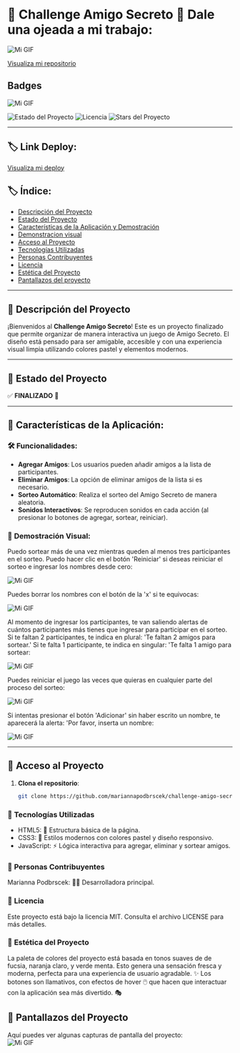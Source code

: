 # 🎉 **Challenge Amigo Secreto** 🎉 Dale una ojeada a mi trabajo:
![Mi GIF](https://media1.giphy.com/media/v1.Y2lkPTc5MGI3NjExNHV0cnpmdHR5bzdybXhhYm1jcWZqbWJ2Z2dwYnZrYmNhaHdkOTNnayZlcD12MV9pbnRlcm5hbF9naWZfYnlfaWQmY3Q9Zw/MTJILjQosXcLSoDG5J/giphy.gif)

[Visualiza mi repositorio](https://github.com/Mariannapodbrscek/challenge-amigo-secreto)
## Badges

![Mi GIF](https://media1.giphy.com/media/v1.Y2lkPTc5MGI3NjExZDVwY29iZHJpdHF4MHluNTdsaml0OG15MjFiM29oMzZwdm10amEzdSZlcD12MV9pbnRlcm5hbF9naWZfYnlfaWQmY3Q9cw/mK9l0vcO69YC4Y9g9M/giphy.gif)

![Estado del Proyecto](https://img.shields.io/badge/STATUS-%20COMPLETADO-brightgreen)
![Licencia](https://img.shields.io/badge/licencia-MIT-blue)
![Stars del Proyecto](https://img.shields.io/github/stars/mariannapodbrscek/challenge-amigo-secreto?style=social)

---
## 🏷 **Link Deploy**: 
[Visualiza mi deploy](https://mariannapodbrscek.github.io/challenge-amigo-secreto)


## 🏷 **Índice**:

- [Descripción del Proyecto](https://github.com/Mariannapodbrscek/challenge-amigo-secreto/blob/main/README.md#-descripci%C3%B3n-del-proyecto)
- [Estado del Proyecto](https://github.com/Mariannapodbrscek/challenge-amigo-secreto/blob/main/README.md#-estado-del-proyecto)
- [Características de la Aplicación y Demostración](https://github.com/Mariannapodbrscek/challenge-amigo-secreto/blob/main/README.md#-caracter%C3%ADsticas-de-la-aplicaci%C3%B3n)
- [Demonstracion visual](https://github.com/Mariannapodbrscek/challenge-amigo-secreto/blob/main/README.md#-demostraci%C3%B3n-visual)
- [Acceso al Proyecto](https://github.com/Mariannapodbrscek/challenge-amigo-secreto/blob/main/README.md#-acceso-al-proyecto)
- [Tecnologías Utilizadas](https://github.com/Mariannapodbrscek/challenge-amigo-secreto/blob/main/README.md#-tecnolog%C3%ADas-utilizadas)
- [Personas Contribuyentes](https://github.com/Mariannapodbrscek/challenge-amigo-secreto/blob/main/README.md#-personas-contribuyentes)
- [Licencia](https://github.com/Mariannapodbrscek/challenge-amigo-secreto/blob/main/README.md#-licencia)
- [Estética del Proyecto](https://github.com/Mariannapodbrscek/challenge-amigo-secreto/blob/main/README.md#-est%C3%A9tica-del-proyecto)
- [Pantallazos del proyecto](https://github.com/Mariannapodbrscek/challenge-amigo-secreto/blob/main/README.md#-pantallazos-del-proyecto)
---

## 📖 **Descripción del Proyecto**

¡Bienvenidos al **Challenge Amigo Secreto**! Este es un proyecto finalizado que permite organizar de manera interactiva un juego de Amigo Secreto. El diseño está pensado para ser amigable, accesible y con una experiencia visual limpia utilizando colores pastel y elementos modernos.

---

## 🚧 **Estado del Proyecto**

✅ **FINALIZADO** 🎉

---

## 🔧 **Características de la Aplicación**:

### 🛠 **Funcionalidades**:

- **Agregar Amigos**: Los usuarios pueden añadir amigos a la lista de participantes.
- **Eliminar Amigos**: La opción de eliminar amigos de la lista si es necesario.
- **Sorteo Automático**: Realiza el sorteo del Amigo Secreto de manera aleatoria.
- **Sonidos Interactivos**: Se reproducen sonidos en cada acción (al presionar lo botones de agregar, sortear, reiniciar).
  
### 🌈 **Demostración Visual**:

Puedo sortear más de una vez mientras queden al menos tres participantes en el sorteo. Puedo hacer clic en el botón 'Reiniciar' si deseas reiniciar el sorteo e ingresar los nombres desde cero:

![Mi GIF](https://media0.giphy.com/media/v1.Y2lkPTc5MGI3NjExYTRubHMwcXAybWVnZGZvMW1jMHliZWRhaDl3MGxneXl2MjE5d2huZSZlcD12MV9pbnRlcm5hbF9naWZfYnlfaWQmY3Q9Zw/ld6nY6Gq6qTxGdqx4y/giphy.gif)

Puedes borrar los nombres con el botón de la 'x' si te equivocas:

![Mi GIF](https://media3.giphy.com/media/v1.Y2lkPTc5MGI3NjExOXNrd2R2Z2Rob2Nnd3kyOGVpbmJoaWhjOHF3aDJ0cGV2Mm9jMWN1cyZlcD12MV9pbnRlcm5hbF9naWZfYnlfaWQmY3Q9Zw/CNvzj7fNTHqkVnLRmv/giphy.gif)

Al momento de ingresar los participantes, te van saliendo alertas de cuántos participantes más tienes que ingresar para participar en el sorteo. Si te faltan 2 participantes, te indica en plural: 'Te faltan 2 amigos para sortear.' Si te falta 1 participante, te indica en singular: 'Te falta 1 amigo para sortear:

![Mi GIF](https://media0.giphy.com/media/v1.Y2lkPTc5MGI3NjExaXhvbG0zaGwxbHprNmFrNHdubDFudmo3eHN6ajcwNnRqMHo1ejAzNSZlcD12MV9pbnRlcm5hbF9naWZfYnlfaWQmY3Q9Zw/hdB2hQRvbKMXnv2Woc/giphy.gif)

Puedes reiniciar el juego las veces que quieras en cualquier parte del proceso del sorteo:

![Mi GIF](https://media2.giphy.com/media/v1.Y2lkPTc5MGI3NjExNGx5d2RsYXVlazR1b2NhdDE1cnhtdDdjcnBiZG1hNThwcXY1Z2swZyZlcD12MV9pbnRlcm5hbF9naWZfYnlfaWQmY3Q9Zw/14feZ3xjXVmP5enCcl/giphy.gif)

Si intentas presionar el botón 'Adicionar' sin haber escrito un nombre, te aparecerá la alerta: 'Por favor, inserta un nombre:

![Mi GIF](https://media1.giphy.com/media/v1.Y2lkPTc5MGI3NjExeWlpNXk0Y3NuZW83anZvMHMzZngwNWxlY2d6MzhoYjltNzN3ZG8ybiZlcD12MV9pbnRlcm5hbF9naWZfYnlfaWQmY3Q9Zw/7DR5bnrvwYYjZREtjG/giphy.gif)



---

## 🚀 **Acceso al Proyecto**

1. **Clona el repositorio**:
   ```bash
   git clone https://github.com/mariannapodbrscek/challenge-amigo-secreto.git

### 🚀 **Tecnologías Utilizadas**

- HTML5: 📜 Estructura básica de la página.
- CSS3: 🎨 Estilos modernos con colores pastel y diseño responsivo.
- JavaScript: ⚡ Lógica interactiva para agregar, eliminar y sortear amigos.

### 🤝 **Personas Contribuyentes**

Marianna Podbrscek: 👩‍💻 Desarrolladora principal.

### 📝 **Licencia**

Este proyecto está bajo la licencia MIT. Consulta el archivo LICENSE para más detalles.

### 🎨 **Estética del Proyecto**

La paleta de colores del proyecto está basada en tonos suaves de de fucsia, naranja claro, y verde menta. Esto genera una sensación fresca y moderna, perfecta para una experiencia de usuario agradable. ✨ Los botones son llamativos, con efectos de hover 🖱️ que hacen que interactuar con la aplicación sea más divertido. 🎭

## 📸 Pantallazos del Proyecto  

Aquí puedes ver algunas capturas de pantalla del proyecto:  
![Mi GIF](https://media0.giphy.com/media/v1.Y2lkPTc5MGI3NjExdXFsZHcxYzVxaWV6cmZtbW9udXZvNmhkcjEwbHdkYW5hMmNpMmRmciZlcD12MV9pbnRlcm5hbF9naWZfYnlfaWQmY3Q9cw/DDjKkrKzyzfnbwKXrc/giphy.gif)


